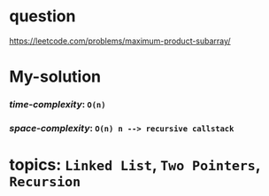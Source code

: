 # question
https://leetcode.com/problems/maximum-product-subarray/

# **My-solution**

### _time-complexity_: `O(n)`
### _space-complexity_: `O(n) n --> recursive callstack`



# topics: `Linked List`, `Two Pointers`, `Recursion`
